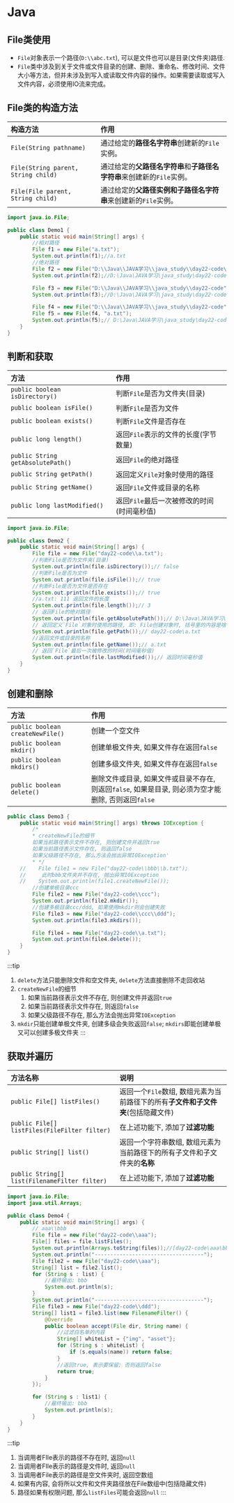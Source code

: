 # Java

## File类使用

- `File`对象表示一个路径(`D:\\abc.txt`), 可以是文件也可以是目录(文件夹)路径.
- `File`类中涉及到关于文件或文件目录的创建、删除、重命名、修改时间、文件大小等方法，但并未涉及到写入或读取文件内容的操作。如果需要读取或写入文件内容，必须使用IO流来完成。

## File类的构造方法

| 构造方法                            | 作用                                                                   |
| :---------------------------------- | :--------------------------------------------------------------------- |
| `File(String pathname)`             | 通过给定的**路径名字符串**创建新的`File`实例。                         |
| `File(String parent, String child)` | 通过给定的**父路径名字符串**和**子路径名字符串**来创建新的`File`实例。 |
| `File(File parent, String child)`   | 通过给定的**父路径实例和子路径名字符串**来创建新的`File`实例。         |

```java
import java.io.File;

public class Demo1 {
    public static void main(String[] args) {
        //相对路径
        File f1 = new File("a.txt");
        System.out.println(f1);//a.txt
        //绝对路径
        File f2 = new File("D:\\Java\\JAVA学习\\java_study\\day22-code\\a.txt");
        System.out.println(f2);//D:\Java\JAVA学习\java_study\day22-code\a.txt

        File f3 = new File("D:\\Java\\JAVA学习\\java_study\\day22-code", "a.txt");
        System.out.println(f3);//D:\Java\JAVA学习\java_study\day22-code\a.txt

        File f4 = new File("D:\\Java\\JAVA学习\\java_study\\day22-code");
        File f5 = new File(f4, "a.txt");
        System.out.println(f5);// D:\Java\JAVA学习\java_study\day22-code\a.txt
    }
}
```

## 判断和获取

| 方法                              | 作用                                       |
| :-------------------------------- | :----------------------------------------- |
| `public boolean isDirectory()`    | 判断`File`是否为文件夹(目录)               |
| `public boolean isFile()`         | 判断`File`是否为文件                       |
| `public boolean exists()`         | 判断`File`文件是否存在                     |
| `public long length()`            | 返回`File`表示的文件的长度(字节数量)       |
| `public String getAbsolutePath()` | 返回`File`的绝对路径                       |
| `public String getPath()`         | 返回定义`File`对象时使用的路径             |
| `public String getName()`         | 返回`File`文件或目录的名称                 |
| `public long lastModified()`      | 返回`File`最后一次被修改的时间(时间毫秒值) |

```java
import java.io.File;

public class Demo2 {
    public static void main(String[] args) {
        File file = new File("day22-code\\a.txt");
        //判断File是否为文件夹(目录)
        System.out.println(file.isDirectory());// false
        //判断File是否为文件
        System.out.println(file.isFile());// true
        //判断File是否为文件是否存在
        System.out.println(file.exists());// true
        //a.txt: 111 返回文件的长度
        System.out.println(file.length());// 3
        // 返回File的绝对路径
        System.out.println(file.getAbsolutePath());// D:\Java\JAVA学习\java_study\day22-code\a.txt
        // 返回定义`File`对象时使用的路径, 即: File创建对象时, 括号里的内容是啥, 这里就返回啥
        System.out.println(file.getPath());// day22-code\a.txt
        //返回文件或目录的名称
        System.out.println(file.getName());// a.txt
        // 返回`File`最后一次被修改的时间(时间毫秒值)
        System.out.println(file.lastModified());// 返回时间毫秒值
    }
}
```

## 创建和删除

| 方法                             | 作用                                                                                                 |
| :------------------------------- | :--------------------------------------------------------------------------------------------------- |
| `public boolean createNewFile()` | 创建一个空文件                                                                                       |
| `public boolean mkdir()`         | 创建单极文件夹, 如果文件存在返回`false`                                                              |
| `public boolean mkdirs()`        | 创建多级文件夹, 如果文件存在返回`false`                                                              |
| `public boolean delete()`        | 删除文件或目录, 如果文件或目录不存在, 则返回`false`, 如果是目录, 则必须为空才能删除, 否则返回`false` |

```java
public class Demo3 {
    public static void main(String[] args) throws IOException {
        /*
        * createNewFile的细节
        如果当前路径表示文件不存在, 则创建文件并返回true
        如果当前路径表示文件存在, 则返回false
        如果父级路径不存在, 那么方法会抛出异常IOException'
        * */
    //    File file1 = new File("day22-code\\bbb\\b.txt");
    //     此时bbb文件夹并不存在, 抛出异常IOException
    //    System.out.println(file1.createNewFile());
        //创建单极目录ccc
        File file2 = new File("day22-code\\ccc");
        System.out.println(file2.mkdir());
        //创建多极目录ccc/ddd, 如果使用mkdir则会创建失败
        File file3 = new File("day22-code\\ccc\\ddd");
        System.out.println(file3.mkdirs());

        File file4 = new File("day22-code\\a.txt");
        System.out.println(file4.delete());
    }
}
```

:::tip
1. `delete`方法只能删除文件和空文件夹, `delete`方法直接删除不走回收站
2. `createNewFile`的细节
   1. 如果当前路径表示文件不存在, 则创建文件并返回`true`
   2. 如果当前路径表示文件存在, 则返回`false`
   3. 如果父级路径不存在, 那么方法会抛出异常`IOException`
3. `mkdir`只能创建单极文件夹, 创建多级会失败返回`false`; `mkdirs`即能创建单极又可以创建多极文件夹
:::

## 获取并遍历

| 方法名称                                      | 说明                                                                             |
| :-------------------------------------------- | :------------------------------------------------------------------------------- |
| `public File[] listFiles()`                   | 返回一个`File`数组, 数组元素为当前路径下的所有**子文件和子文件夹**(包括隐藏文件) |
| `public File[] listFiles(FileFilter filter)`  | 在上述功能下, 添加了**过滤功能**                                                 |
| `public String[] list()`                      | 返回一个字符串数组, 数组元素为当前路径下的所有子文件和子文件夹的**名称**         |
| `public String[] list(FilenameFilter filter)` | 在上述功能下, 添加了**过滤功能**                                                 |

```java
import java.io.File;
import java.util.Arrays;

public class Demo4 {
    public static void main(String[] args) {
        // aaa\\bbb
        File file = new File("day22-code\\aaa");
        File[] files = file.listFiles();
        System.out.println(Arrays.toString(files));//[day22-code\aaa\bbb]
        System.out.println("-----------------------------------");
        File file2 = new File("day22-code\\aaa");
        String[] list = file2.list();
        for (String s : list) {
            //最终输出: bbb
            System.out.println(s);
        }
        System.out.println("-----------------------------------");
        File file3 = new File("day22-code\\ddd");
        String[] list1 = file3.list(new FilenameFilter() {
            @Override
            public boolean accept(File dir, String name) {
                //过滤白名单的内容
                String[] whiteList = {"img", "asset"};
                for (String s : whiteList) {
                    if (s.equals(name)) return false;
                }
                //返回true, 表示要保留; 否则返回false
                return true;
            }
        });

        for (String s : list1) {
            //最终输出: bbb
            System.out.println(s);
        }
    }
}
```

:::tip
1. 当调用者FIle表示的路径不存在时, 返回`null`
2. 当调用者FIle表示的路径是文件时, 返回`null`
3. 当调用者File表示的路径是空文件夹时, 返回空数组
4. 如果有内容, 会将所以文件和文件夹路径放在File数组中(包括隐藏文件)
5. 路径如果有权限问题, 那么`listFiles`可能会返回`null`
:::